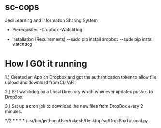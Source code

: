 # sc-cops
Jedi Learning and Information Sharing System

- Prerequisites
   -Dropbox
   -WatchDog
  
- Installation (Requirements)
   --sudo pip install dropbox
   --sudo pip install watchdog
   
# How I G0t it running

1.) Created an App on Dropbox and got the authentication token to allow file upload and download from CLI/API.

2.) Set watchdog on a Local Directory which whenever updated pushes to DropBox.

3.) Set up a cron job to download the new files from DropBox every 2 minutes.

*/2 * * * * /usr/bin/python /User/rakesh/Desktop/sc/DropBoxToLocal.py

